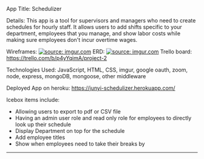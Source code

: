 App Title:
Schedulizer

Details:
This app is a tool for supervisors and managers who need to create schedules for hourly staff.  It allows users to add shifts specific to your department, employees that you manage, and show labor costs while making sure employees don't incur overtime wages.

Wireframes:
<a href="https://imgur.com/USLwivJ"><img src="https://i.imgur.com/USLwivJ.jpg" title="source: imgur.com" /></a>
ERD:
<a href="https://imgur.com/pSDWaPs"><img src="https://i.imgur.com/pSDWaPs.jpg" title="source: imgur.com" /></a>
Trello board:
https://trello.com/b/p4yYqimA/project-2


Technologies Used: JavaScript, HTML, CSS, imgur, google oauth, zoom, node, express, mongoDB, mongoose, other middleware


Deployed App on heroku:
https://junyi-schedulizer.herokuapp.com/

Icebox items include:
* Allowing users to export to pdf or CSV file
* Having an admin user role and read only role for employees to directly look up their schedule
* Display Department on top for the schedule
* Add employee titles
* Show when employees need to take their breaks by

___